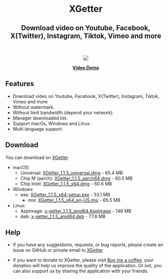 <h1 align="center"> XGetter </h1>
<h2 align="center"> Download video on Youtube, Facebook, X(Twitter), Instagram, Tiktok, Vimeo and more </h2>
<br/>
<p align="center">
 <img src="https://github.com/xgetter-team/xgetter/assets/18238662/6cd7c83f-73c8-457c-b01b-6384086c2791">

  <p align="center">
    <a href="https://dyoutuber.com/demo.mp4" target="_bank"><b>Video Demo</b></a>
  </p>

</p>

## Features

- Download video on Youtube, Facebook, X(Twitter), Instagram, Tiktok, Vimeo and more
- Without watermark.
- Without limit bandwidth (depend your network).
- Manager downloaded list.
- Support macOs, Windows and Linux.
- Multi language support.

## Download

You can download on [XGetter](https://github.com/xgetter-team/xgetter/releases/)

- macOS:
  - Universal:  [XGetter_1.1.5_universal.dmg](https://github.com/xgetter-team/xgetter/releases/download/1.1.5/XGetter_1.1.5_universal.dmg) - 65.4 MB
  - Chip M (aarch): [XGetter_1.1.5_aarch64.dmg](https://github.com/xgetter-team/xgetter/releases/download/1.1.5/XGetter_1.1.5_aarch64.dmg) - 60.5 MB
  - Chip Intel: [XGetter_1.1.5_x64.dmg](https://github.com/xgetter-team/xgetter/releases/download/1.1.5/XGetter_1.1.5_x64.dmg) - 60.6 MB
- Windows:
  - exe: [XGetter_1.1.5_x64-setup.exe](https://github.com/xgetter-team/xgetter/releases/download/1.1.5/XGetter_1.1.5_x64-setup.exe) - 53.1 MB 
    - msi: [XGetter_1.1.5_x64_en-US.msi](https://github.com/xgetter-team/xgetter/releases/download/1.1.5/XGetter_1.1.5_x64_en-US.msi) - 65.5 MB
- Linux:
  - AppImage: [x-getter_1.1.5_amd64.AppImage](https://github.com/xgetter-team/xgetter/releases/download/1.1.5/x-getter_1.1.5_amd64.AppImage) - 146 MB
  - deb: [x-getter_1.1.5_amd64.deb](https://github.com/xgetter-team/xgetter/releases/download/1.1.5/x-getter_1.1.5_amd64.deb) - 77.8 MB

## Help

- If you have any suggestions, requests, or bug reports, please create an issue on GitHub or private email to [XGetter](mailto:admin@xgetter.com)

- If you want to donate to XGetter, please visit [Buy me a coffee](https://buymeacoffee.com/tdcvtt?utm_source=Xgetter_web), your donation will help us improve the quality of the application. Or not, you can also support us by sharing the application with your friends.
